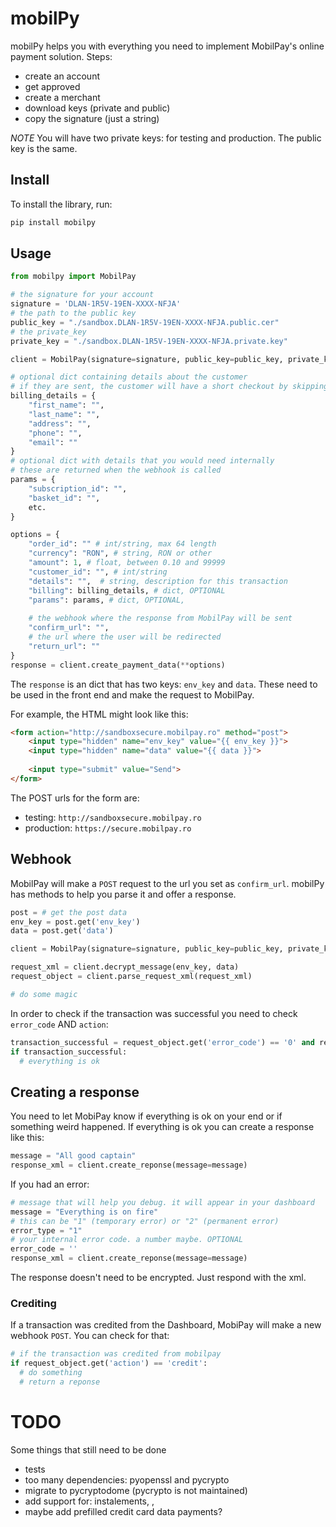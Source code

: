 # mobilPy

mobilPy helps you with everything you need to implement MobilPay's online payment solution.
Steps:
- create an account
- get approved
- create a merchant
- download keys (private and public)
- copy the signature (just a string)

*NOTE* You will have two private keys: for testing and production. The public key is the same.

## Install
To install the library, run:
```sh
pip install mobilpy
```

## Usage
```python
from mobilpy import MobilPay

# the signature for your account
signature = 'DLAN-1R5V-19EN-XXXX-NFJA'
# the path to the public key
public_key = "./sandbox.DLAN-1R5V-19EN-XXXX-NFJA.public.cer"
# the private_key
private_key = "./sandbox.DLAN-1R5V-19EN-XXXX-NFJA.private.key"

client = MobilPay(signature=signature, public_key=public_key, private_key=private_key)

# optional dict containing details about the customer
# if they are sent, the customer will have a short checkout by skipping the second step in the payment flow
billing_details = {
    "first_name": "",
    "last_name": "",
    "address": "",
    "phone": "",
    "email": ""
}
# optional dict with details that you would need internally
# these are returned when the webhook is called
params = {
    "subscription_id": "",
    "basket_id": "",
    etc.
}

options = {
    "order_id": "" # int/string, max 64 length
    "currency": "RON", # string, RON or other
    "amount": 1, # float, between 0.10 and 99999
    "customer_id": "", # int/string
    "details": "",  # string, description for this transaction
    "billing": billing_details, # dict, OPTIONAL
    "params": params, # dict, OPTIONAL,
    
    # the webhook where the response from MobilPay will be sent
    "confirm_url": "",
    # the url where the user will be redirected
    "return_url": ""
}
response = client.create_payment_data(**options)
```
The `response` is an dict that has two keys: `env_key` and `data`.
These need to be used in the front end and make the request to MobilPay.

For example, the HTML might look like this:
```html
<form action="http://sandboxsecure.mobilpay.ro" method="post">
    <input type="hidden" name="env_key" value="{{ env_key }}">
    <input type="hidden" name="data" value="{{ data }}">
    
    <input type="submit" value="Send">
</form>
```

The POST urls for the form are:
- testing: `http://sandboxsecure.mobilpay.ro`
- production: `https://secure.mobilpay.ro`

## Webhook
MobilPay will make a `POST` request to the url you set as `confirm_url`.
mobilPy has methods to help you parse it and offer a response.

```python
post = # get the post data
env_key = post.get('env_key')
data = post.get('data')

client = MobilPay(signature=signature, public_key=public_key, private_key=private_key)

request_xml = client.decrypt_message(env_key, data)
request_object = client.parse_request_xml(request_xml)

# do some magic
```
In order to check if the transaction was successful you need to check `error_code` AND `action`:
```python
transaction_successful = request_object.get('error_code') == '0' and request_object.get('action') == 'confirmed'
if transaction_successful:
  # everything is ok
```
## Creating a response
You need to let MobiPay know if everything is ok on your end or if something weird happened.
If everything is ok you can create a response like this:
```python
message = "All good captain"
response_xml = client.create_reponse(message=message)
```
If you had an error:
```python
# message that will help you debug. it will appear in your dashboard
message = "Everything is on fire"
# this can be "1" (temporary error) or "2" (permanent error)
error_type = "1"
# your internal error code. a number maybe. OPTIONAL
error_code = ''
response_xml = client.create_reponse(message=message)
```
The response doesn't need to be encrypted. Just respond with the xml.

### Crediting
If a transaction was credited from the Dashboard, MobiPay will make a new webhook `POST`. You can check for that:
```python
# if the transaction was credited from mobilpay
if request_object.get('action') == 'credit':
  # do something
  # return a reponse
```


# TODO
Some things that still need to be done
- tests
- too many dependencies: pyopenssl and pycrypto
- migrate to pycryptodome (pycrypto is not maintained)
- add support for: instalements, <recurrence>, 
- maybe add prefilled credit card data payments?